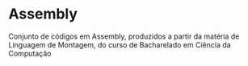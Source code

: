 # Assembly
Conjunto de códigos em Assembly, produzidos a partir da matéria de Linguagem de Montagem, do curso de Bacharelado em Ciência da Computação 
